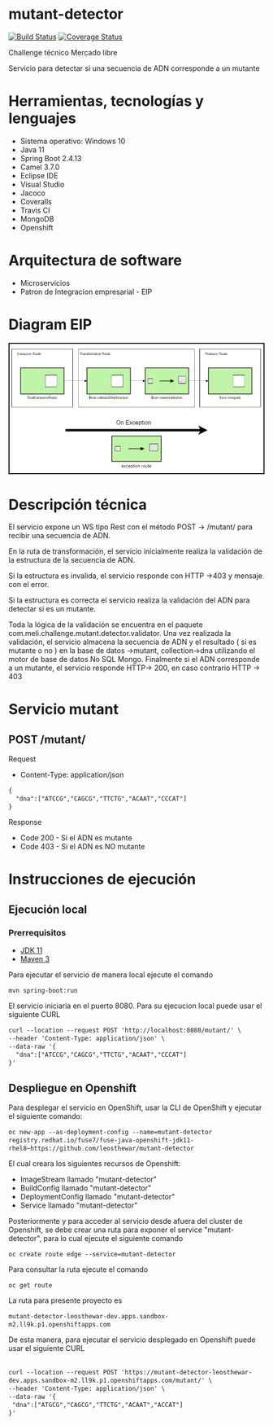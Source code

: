 # mutant-detector

[![Build Status](https://app.travis-ci.com/leosthewar/mutant-detector.svg?branch=main)](https://app.travis-ci.com/leosthewar/mutant-detector)
[![Coverage Status](https://coveralls.io/repos/github/leosthewar/mutant-detector/badge.svg?branch=main)](https://coveralls.io/github/leosthewar/mutant-detector?branch=main)

Challenge técnico Mercado libre

Servicio para detectar si una secuencia de ADN corresponde a un mutante

# Herramientas, tecnologías y lenguajes

- Sistema operativo: Windows 10
- Java 11
- Spring Boot 2.4.13
- Camel 3.7.0
- Eclipse IDE
- Visual Studio
- Jacoco
- Coveralls
- Travis CI
- MongoDB
- Openshift


# Arquitectura de software
- Microservicios
- Patron de Integracion empresarial - EIP


# Diagram EIP
![My Image](eip-diagram.png)

# Descripción técnica

El servicio expone un WS tipo Rest con el método POST -> /mutant/ para recibir una secuencia de ADN.

En la ruta de transformación, el servicio inicialmente realiza la validación de la estructura de la secuencia de ADN.

Si la estructura es invalida, el servicio responde con HTTP ->403 y mensaje con el error.

Si la estructura es correcta el servicio realiza la validación del ADN para detectar si es un mutante.

Toda la lógica de la validación se encuentra en el paquete com.meli.challenge.mutant.detector.validator.
Una vez realizada la validación, el servicio almacena la secuencia de ADN y el resultado ( si es mutante o no ) en la base de datos ->mutant, collection->dna utilizando el motor de base de datos No SQL Mongo. Finalmente si el ADN corresponde a un mutante, el servicio responde HTTP-> 200, en caso contrario HTTP -> 403
 

# Servicio mutant

## POST /mutant/

Request

- Content-Type: application/json
```shell
{
  "dna":["ATCCG","CAGCG","TTCTG","ACAAT","CCCAT"]
}
```


Response
- Code 200 - Si el ADN es mutante
- Code 403 - Si el ADN es NO mutante

# Instrucciones de ejecución

## Ejecución local

### Prerrequisitos

- [JDK 11](https://openjdk.org/projects/jdk/11/)
- [Maven 3](https://maven.apache.org)

Para ejecutar el servicio de manera local ejecute el comando 
```shell
mvn spring-boot:run
```
El servicio iniciaria en el puerto 8080.
Para su ejecucion local puede usar el siguiente CURL
```shell
curl --location --request POST 'http://localhost:8080/mutant/' \
--header 'Content-Type: application/json' \
--data-raw '{
  "dna":["ATCCG","CAGCG","TTCTG","ACAAT","CCCAT"]
}'
```

## Despliegue en Openshift

Para desplegar el servicio en OpenShift,  usar la CLI de OpenShift y ejecutar el siguiente comando:
```shell
oc new-app --as-deployment-config --name=mutant-detector  registry.redhat.io/fuse7/fuse-java-openshift-jdk11-rhel8~https://github.com/leosthewar/mutant-detector 
```

El cual creara los siguientes recursos de Openshift:

 - ImageStream llamado "mutant-detector"
 - BuildConfig llamado "mutant-detector"
 - DeploymentConfig llamado "mutant-detector"
 - Service llamado "mutant-detector"

Posteriormente y para acceder al servicio desde afuera del cluster de Openshift, se debe crear una ruta para exponer el service "mutant-detector", para lo cual ejecute el siguiente comando

```shell
oc create route edge --service=mutant-detector
```

Para consultar la ruta ejecute el comando 
```shell
oc get route 
```
 La ruta para presente proyecto es 

 ```shell
 mutant-detector-leosthewar-dev.apps.sandbox-m2.ll9k.p1.openshiftapps.com
```

De esta manera, para ejecutar el servicio desplegado en Openshift puede usar el siguiente CURL

 ```shell

curl --location --request POST 'https://mutant-detector-leosthewar-dev.apps.sandbox-m2.ll9k.p1.openshiftapps.com/mutant/' \
--header 'Content-Type: application/json' \
--data-raw '{
  "dna":["ATGCG","CAGCG","TTCTG","ACAAT","ACCAT"]
}'
```